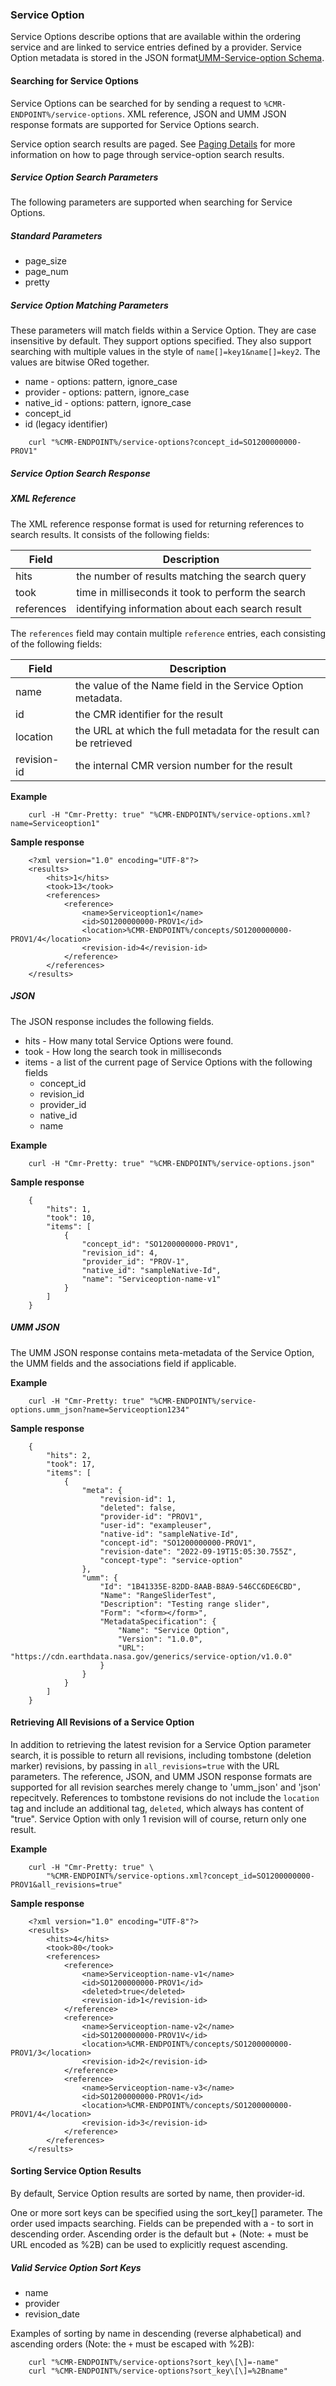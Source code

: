 ### <a name="service-option"></a> Service Option

Service Options describe options that are available within the ordering service and are linked to service entries defined by a provider. Service Option metadata is stored in the JSON format[UMM-Service-option Schema](https://git.earthdata.nasa.gov/projects/EMFD/repos/otherschemas/browse/service-option).

#### <a name="searching-for-service-options"></a> Searching for Service Options

Service Options can be searched for by sending a request to `%CMR-ENDPOINT%/service-options`. XML reference, JSON and UMM JSON response formats are supported for Service Options search.

Service option search results are paged. See [Paging Details](#paging-details) for more information on how to page through service-option search results.

##### <a name="service-option-search-params"></a> Service Option Search Parameters

The following parameters are supported when searching for Service Options.

##### Standard Parameters

* page\_size
* page\_num
* pretty

##### Service Option Matching Parameters

These parameters will match fields within a Service Option. They are case insensitive by default. They support options specified. They also support searching with multiple values in the style of `name[]=key1&name[]=key2`. The values are bitwise ORed together.

* name - options: pattern, ignore\_case
* provider - options: pattern, ignore\_case
* native\_id - options: pattern, ignore\_case
* concept\_id
* id (legacy identifier)

```
    curl "%CMR-ENDPOINT%/service-options?concept_id=SO1200000000-PROV1"
```

##### <a name="service-option-search-response"></a> Service Option Search Response

##### XML Reference

The XML reference response format is used for returning references to search results. It consists of the following fields:

| Field      | Description                                        |
| ---------- | -------------------------------------------------- |
| hits       | the number of results matching the search query    |
| took       | time in milliseconds it took to perform the search |
| references | identifying information about each search result   |

The `references` field may contain multiple `reference` entries, each consisting of the following fields:

| Field       | Description                                                        |
| ----------- | ------------------------------------------------------------------ |
| name        | the value of the Name field in the Service Option metadata.        |
| id          | the CMR identifier for the result                                  |
| location    | the URL at which the full metadata for the result can be retrieved |
| revision-id | the internal CMR version number for the result                     |

__Example__

```
    curl -H "Cmr-Pretty: true" "%CMR-ENDPOINT%/service-options.xml?name=Serviceoption1"
```

__Sample response__

```
    <?xml version="1.0" encoding="UTF-8"?>
    <results>
        <hits>1</hits>
        <took>13</took>
        <references>
            <reference>
                <name>Serviceoption1</name>
                <id>SO1200000000-PROV1</id>
                <location>%CMR-ENDPOINT%/concepts/SO1200000000-PROV1/4</location>
                <revision-id>4</revision-id>
            </reference>
        </references>
    </results>
```

##### JSON

The JSON response includes the following fields.

* hits - How many total Service Options were found.
* took - How long the search took in milliseconds
* items - a list of the current page of Service Options with the following fields
    * concept\_id
    * revision\_id
    * provider\_id
    * native\_id
    * name

__Example__

```
    curl -H "Cmr-Pretty: true" "%CMR-ENDPOINT%/service-options.json"
```

__Sample response__

```
    {
        "hits": 1,
        "took": 10,
        "items": [
            {
                "concept_id": "SO1200000000-PROV1",
                "revision_id": 4,
                "provider_id": "PROV-1",
                "native_id": "sampleNative-Id",
                "name": "Serviceoption-name-v1"
            }
        ]
    }
```

##### UMM JSON

The UMM JSON response contains meta-metadata of the Service Option, the UMM fields and the associations field if applicable.

__Example__

```
    curl -H "Cmr-Pretty: true" "%CMR-ENDPOINT%/service-options.umm_json?name=Serviceoption1234"
```

__Sample response__

```
    {
        "hits": 2,
        "took": 17,
        "items": [
            {
                "meta": {
                    "revision-id": 1,
                    "deleted": false,
                    "provider-id": "PROV1",
                    "user-id": "exampleuser",
                    "native-id": "sampleNative-Id",
                    "concept-id": "SO1200000000-PROV1",
                    "revision-date": "2022-09-19T15:05:30.755Z",
                    "concept-type": "service-option"
                },
                "umm": {
                    "Id": "1B41335E-82DD-8AAB-B8A9-546CC6DE6CBD",
                    "Name": "RangeSliderTest",
                    "Description": "Testing range slider",
                    "Form": "<form></form>",
                    "MetadataSpecification": {
                        "Name": "Service Option",
                        "Version": "1.0.0",
                        "URL": "https://cdn.earthdata.nasa.gov/generics/service-option/v1.0.0"
                    }
                }
            }
        ]
    }
```

#### <a name="retrieving-all-revisions-of-a-service-option"></a> Retrieving All Revisions of a Service Option

In addition to retrieving the latest revision for a Service Option parameter search, it is possible to return all revisions, including tombstone (deletion marker) revisions, by passing in `all_revisions=true` with the URL parameters. The reference, JSON, and UMM JSON response formats are supported for all revision searches merely change to 'umm_json' and 'json' repecitvely. References to tombstone revisions do not include the `location` tag and include an additional tag, `deleted`, which always has content of "true". Service Option with only 1 revision will of course, return only one result.

__Example__

```
    curl -H "Cmr-Pretty: true" \
        "%CMR-ENDPOINT%/service-options.xml?concept_id=SO1200000000-PROV1&all_revisions=true"
```

__Sample response__

```
    <?xml version="1.0" encoding="UTF-8"?>
    <results>
        <hits>4</hits>
        <took>80</took>
        <references>
            <reference>
                <name>Serviceoption-name-v1</name>
                <id>SO1200000000-PROV1</id>
                <deleted>true</deleted>
                <revision-id>1</revision-id>
            </reference>
            <reference>
                <name>Serviceoption-name-v2</name>
                <id>SO1200000000-PROV1V</id>
                <location>%CMR-ENDPOINT%/concepts/SO1200000000-PROV1/3</location>
                <revision-id>2</revision-id>
            </reference>
            <reference>
                <name>Serviceoption-name-v3</name>
                <id>SO1200000000-PROV1</id>
                <location>%CMR-ENDPOINT%/concepts/SO1200000000-PROV1/4</location>
                <revision-id>3</revision-id>
            </reference>
        </references>
    </results>
```

#### <a name="sorting-service-option-results"></a> Sorting Service Option Results

By default, Service Option results are sorted by name, then provider-id.

One or more sort keys can be specified using the sort_key[] parameter. The order used impacts searching. Fields can be prepended with a - to sort in descending order. Ascending order is the default but + (Note: + must be URL encoded as %2B) can be used to explicitly request ascending.

##### Valid Service Option Sort Keys

* name
* provider
* revision_date

Examples of sorting by name in descending (reverse alphabetical) and ascending orders (Note: the `+` must be escaped with %2B):

```
    curl "%CMR-ENDPOINT%/service-options?sort_key\[\]=-name"
    curl "%CMR-ENDPOINT%/service-options?sort_key\[\]=%2Bname"
```
